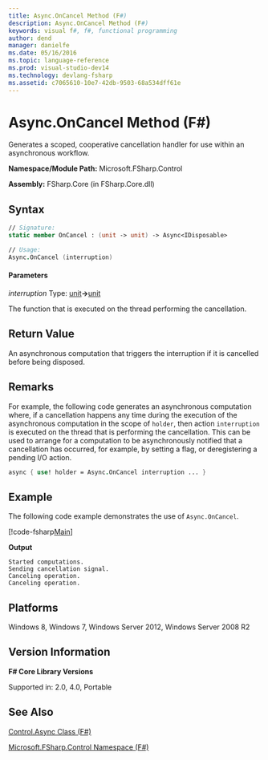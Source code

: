 ```yaml
---
title: Async.OnCancel Method (F#)
description: Async.OnCancel Method (F#)
keywords: visual f#, f#, functional programming
author: dend
manager: danielfe
ms.date: 05/16/2016
ms.topic: language-reference
ms.prod: visual-studio-dev14
ms.technology: devlang-fsharp
ms.assetid: c7065610-10e7-42db-9503-68a534dff61e 
---
```


# Async.OnCancel Method (F#)

Generates a scoped, cooperative cancellation handler for use within an asynchronous workflow.

**Namespace/Module Path:** Microsoft.FSharp.Control

**Assembly:** FSharp.Core (in FSharp.Core.dll)


## Syntax

```fsharp
// Signature:
static member OnCancel : (unit -> unit) -> Async<IDisposable>

// Usage:
Async.OnCancel (interruption)
```

#### Parameters
*interruption*
Type: [unit](https://msdn.microsoft.com/library/00b837c2-6c8a-483a-87d3-0479c64037a7)**-&gt;**[unit](https://msdn.microsoft.com/library/00b837c2-6c8a-483a-87d3-0479c64037a7)


The function that is executed on the thread performing the cancellation.

## Return Value

An asynchronous computation that triggers the interruption if it is cancelled before being disposed.

## Remarks
For example, the following code generates an asynchronous computation where, if a cancellation happens any time during the execution of the asynchronous computation in the scope of `holder`, then action `interruption` is executed on the thread that is performing the cancellation. This can be used to arrange for a computation to be asynchronously notified that a cancellation has occurred, for example, by setting a flag, or deregistering a pending I/O action.

```fsharp
async { use! holder = Async.OnCancel interruption ... }
```

## Example

The following code example demonstrates the use of `Async.OnCancel`.

[!code-fsharp[Main](../../../samples/snippets/fsasyncapis/snippet8.fs)]

**Output**

```
Started computations.
Sending cancellation signal.
Canceling operation.
Canceling operation.
```

## Platforms
Windows 8, Windows 7, Windows Server 2012, Windows Server 2008 R2


## Version Information
**F# Core Library Versions**

Supported in: 2.0, 4.0, Portable

## See Also
[Control.Async Class &#40;F&#35;&#41;](Control.Async-Class-%5BFSharp%5D.md)

[Microsoft.FSharp.Control Namespace &#40;F&#35;&#41;](Microsoft.FSharp.Control-Namespace-%5BFSharp%5D.md)